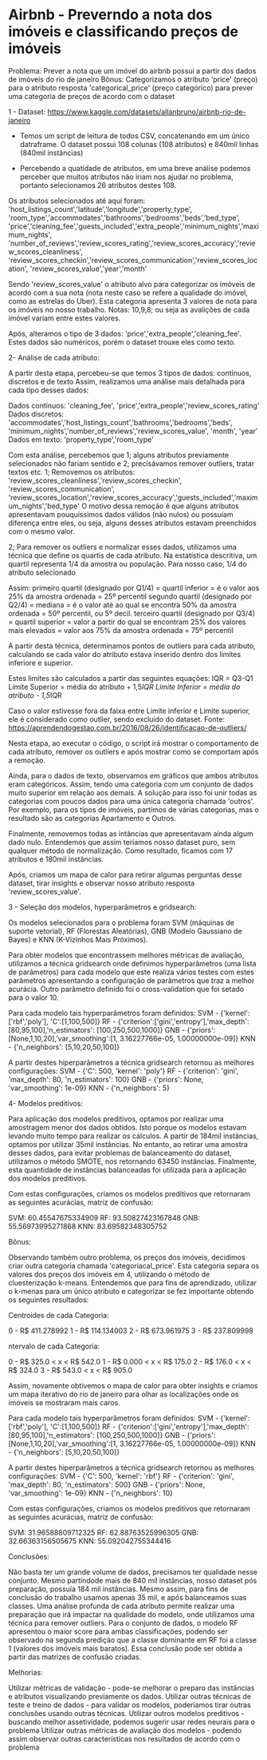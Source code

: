 # Airbnb - Preverndo a nota dos imóveis e classificando preços de imóveis

Problema: Prever a nota que um imóvel do airbnb possui a partir dos dados de imóveis do rio de janeiro 
Bônus: Categorizamos o atributo 'price' (preço) para o atributo resposta 'categorical_price' (preço categórico)
para prever uma categoria de preços de acordo com o dataset

1 - Dataset: https://www.kaggle.com/datasets/allanbruno/airbnb-rio-de-janeiro

- Temos um script de leitura de todos CSV, concatenando em um único datraframe. O dataset possui 108 colunas (108 atributos) e 840mil linhas (840mil instâncias)

- Percebendo a quatidade de atributos, em uma breve análise podemos perceber que muitos atributos não iriam nos ajudar no problema, portanto selecionamos 26 atributos destes 108.

Os atributos selecionados até aqui foram: 
'host_listings_count','latitude','longitude','property_type',
'room_type','accommodates','bathrooms','bedrooms','beds','bed_type',
'price','cleaning_fee','guests_included','extra_people','minimum_nights','maximum_nights',
'number_of_reviews','review_scores_rating','review_scores_accuracy','review_scores_cleanliness',
'review_scores_checkin','review_scores_communication','review_scores_location',
'review_scores_value','year','month'

Sendo 'review_scores_value' o atributo alvo para categorizar os imóveis de acordo com a sua nota (nota neste caso se refere a qualidade do imóvel, como as estrelas do Uber). Esta categoria apresenta 3 valores de nota para os imóveis no nosso trabalho. Notas: 10,9,8; ou seja as avalições de cada imóvel variam entre estes valores.

Após, alteramos o tipo de 3 dados: 'price','extra_people','cleaning_fee'. Estes dados são numéricos, porém o dataset trouxe eles como texto.

2- Análise de cada atributo:

A partir desta etapa, percebeu-se que temos 3 tipos de dados: contínuos, discretos e de texto
Assim, realizamos uma análise mais detalhada para cada tipo desses dados:

Dados contínuos:  'cleaning_fee', 'price','extra_people','review_scores_rating'
Dados discretos: 'accommodates','host_listings_count','bathrooms','bedrooms','beds',
                'minimum_nights','number_of_reviews','review_scores_value', 'month', 'year'
Dados em texto: 'property_type','room_type'

Com esta análise, percebemos que 1; alguns atributos previamente selecionados não fariam sentido e 2; precisávamos remover outliers, tratar textos etc.
1; Removemos os atributos: 'review_scores_cleanliness','review_scores_checkin', 'review_scores_communication',
       'review_scores_location','review_scores_accuracy','guests_included','maximum_nights','bed_type'
O motivo dessa remoção é que alguns atributos apresentavam pouquíssimos dados válidos (não nulos) ou possuíam diferença entre eles, ou seja, alguns desses atributos estavam preenchidos com o mesmo valor.

2; Para remover os outliers e normalizar esses dados, utilizamos uma técnica que define os quartis de cada atributo.
Na estatística descritiva, um quartil representa 1/4 da amostra ou população. Para nosso caso, 1/4 do atributo selecionado

Assim:
primeiro quartil (designado por Q1/4) = quartil inferior = é o valor aos 25% da amostra ordenada = 25º percentil
segundo quartil (designado por Q2/4) = mediana = é o valor até ao qual se encontra 50% da amostra ordenada = 50º percentil, ou 5º decil.
terceiro quartil (designado por Q3/4) = quartil superior = valor a partir do qual se encontram 25% dos valores mais elevados = valor aos 75% da amostra ordenada = 75º percentil

A partir desta técnica, determinamos pontos de outliers para cada atributo, calculando se cada valor do atributo estava inserido dentro dos limites inferiore e superior.

Estes limites são calculados a partir das seguintes equações:
   IQR = Q3-Q1
   Limite Superior = média do atributo + 1,5*IQR
   Limite Inferior = média do atributo - 1,5*IQR

Caso o valor estivesse fora da faixa entre Limite inferior e Limite superior, ele é considerado como outlier, sendo excluído do dataset.
Fonte: https://aprendendogestao.com.br/2016/08/26/identificacao-de-outliers/

Nesta etapa, ao executar o código, o script irá mostrar o comportamento de cada atributo, remover os outliers e após mostrar como se comportam após a remoção.

Ainda, para o dados de texto, observamos em gráficos que ambos atributos eram categóricos. Assim, tendo uma categoria com um conjunto de dados muito superior em relação aos demais. A solução para isso foi unir todas as categorias com poucos dados para uma única categoria chamada 'outros'. Por exemplo, para os tipos de imóveis, partimos de várias categorias, mas o resultado são as categorias Apartamento e Outros.

Finalmente, removemos todas as intâncias que apresentavam ainda algum dado nulo. 
Entendemos que assim teríamos nosso dataset puro, sem qualquer método de normalização. 
Como resultado, ficamos com 17 atributos e 180mil instâncias.

Após, criamos um mapa de calor para retirar algumas perguntas desse dataset, tirar insights e observar nosso atributo resposta 'review_scores_value'. 

3 - Seleção dos modelos, hyperparâmetros e gridsearch:

Os modelos selecionados para o problema foram SVM (máquinas de suporte vetorial), RF (Florestas Aleatórias), GNB (Modelo Gaussiano de Bayes) e KNN (K-Vizinhos Mais Próximos).

Para obter modelos que encontrassem melhores métricas de avaliação, utilizamos a técnica gridsearch onde definimos hyperparâmetros (uma lista de parâmetros) para cada modelo que este realiza vários testes com estes parâmetros apresentando a configuração de parâmetros que traz a melhor acurácia. 
Outro parâmetro definido foi o cross-validation que foi setado para o valor 10.

Para cada modelo tais hyperparâmetros foram definidos:
SVM - {'kernel':['rbf','poly'], 'C':[1,100,500]}
RF - {'criterion':['gini','entropy'],'max_depth': [80,95,100],'n_estimators': [100,250,500,1000]}
GNB - {'priors': [None,1,10,20],'var_smoothing':[1, 3.16227766e-05, 1.00000000e-09]}
KNN - {'n_neighbors': [5,10,20,50,100]}

A partir destes hiperparâmetros a técnica gridsearch retornou as melhores configurações:
SVM - {'C': 500, 'kernel': 'poly'}
RF - {'criterion': 'gini', 'max_depth': 80, 'n_estimators': 100}
GNB - {'priors': None, 'var_smoothing': 1e-09}
KNN - {'n_neighbors': 5}

4- Modelos preditivos:

Para aplicação dos modelos preditivos, optamos por realizar uma amostragem menor dos dados obtidos. Isto porque os modelos estavam levando muito tempo para realizar os cálculos. A partir de 184mil instâncias, optamos por utilizar 35mil instâncias. 
No entanto, ao retirar uma amostra desses dados, para evitar problemas de balanceamento do dataset, utilizamos o método SMOTE, nos retornando 63450 instâncias. Finalmente, esta quantidade de instâncias balanceadas foi utilizada para a aplicação dos modelos preditivos.

Com estas configurações, criamos os modelos preditivos que retornaram as seguintes acurácias, matriz de confusão:

SVM: 60.45547675334909
RF: 93.50827423167848
GNB: 55.56973995271868
KNN: 83.69582348305752

Bônus:

Observando também outro problema, os preços dos imóveis, decidimos criar outra categoria chamada 'categoriacal_price'. 
Esta categoria separa os valores dos preços dos imóveis em 4, utilizando o método de cluesterização k-means. Entendemos que para fins de aprendizado, utilizar o k-menas para um único atributo e categorizar se fez importante obtendo os seguintes resultados:

Centroides de cada Categoria:

0 - R$ 411.278992
1 - R$ 114.134003
2 - R$ 673.961975
3 - R$ 237.809998

ntervalo de cada Categoria:

0 - R$ 325.0 < x < R$ 542.0
1 - R$ 0.000 < x < R$ 175.0
2 - R$ 176.0 < x < R$ 324.0
3 - R$ 543.0 < x < R$ 905.0

Assim, novamente obtivemos o mapa de calor para obter insights e criamos um mapa iterativo do rio de janeiro para olhar as localizações onde os imóveis se mostraram mais caros.

Para cada modelo tais hyperparâmetros foram definidos:
SVM - {'kernel':['rbf','poly'], 'C':[1,100,500]}
RF - {'criterion':['gini','entropy'],'max_depth': [80,95,100],'n_estimators': [100,250,500,1000]}
GNB - {'priors': [None,1,10,20],'var_smoothing':[1, 3.16227766e-05, 1.00000000e-09]}
KNN - {'n_neighbors': [5,10,20,50,100]}

A partir destes hiperparâmetros a técnica gridsearch retornou as melhores configurações:
SVM - {'C': 500, 'kernel': 'rbf'}
RF - {'criterion': 'gini', 'max_depth': 80, 'n_estimators': 500}
GNB - {'priors': None, 'var_smoothing': 1e-09}
KNN - {'n_neighbors': 10}


Com estas configurações, criamos os modelos preditivos que retornaram as seguintes acurácias, matriz de confusão:

SVM: 31.96588809712325
RF: 62.88763525996305
GNB: 32.66363156505675
KNN: 55.092042755344416

Conclusões:

Não basta ter um grande volume de dados, precisamos ter qualidade nesse conjunto. Mesmo partindode mais de 840 mil instâncias, nosso dataset pós preparação, possuía 184 mil instâncias. Mesmo assim, para fins de conclusão do trabalho usamos apenas 35 mil, e após balanceamos suas classes.
Uma análise profunda de cada atributo permite realizar uma preparação que irá impactar na qualidade do modelo, onde utilizamos uma técnica para remover outliers.
Para o conjunto de dados, o modelo RF apresentou o maior score para ambas classificações, podendo ser observado na segunda predição que a classe dominante em RF foi a classe 1 (valores dos imóveis mais baratos). Essa conclusão pode ser obtida a partir das matrizes de confusão criadas.

Melhorias:

Utilizar métricas de validação - pode-se melhorar o preparo das instâncias e atributos visualizando previamente os dados.
Utilizar outras técnicas de teste e treino de dados - para validar os modelos, poderíamos tirar outras conclusões usando outras técnicas.
Utilizar outros modelos preditivos - buscando melhor assetividade, podemos sugerir usar redes neurais para o problema
Utilizar outras métricas de avaliação dos modelos - podendo assim observar outras características nos resultados de acordo com o problema
